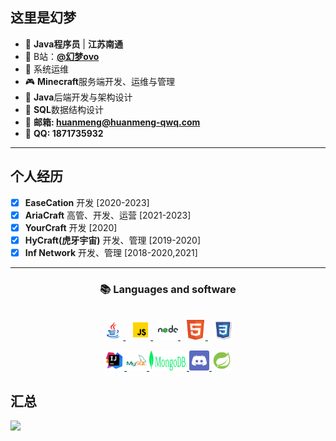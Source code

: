 ## 这里是幻梦

- 🌃 **Java程序员** | **江苏南通**
- 🌄 B站：<a href="https://space.bilibili.com/309509902" target="_blank">**@幻梦ovo**</a>
- 📼 系统运维
- 🎮 **Minecraft**服务端开发、运维与管理
- 📑 **Java**后端开发与架构设计
- 🌌 **SQL**数据结构设计
- 📧 **邮箱: huanmeng@huanmeng-qwq.com**
- 💌 **QQ: 1871735932**

---

## 个人经历

- [x] **EaseCation** 开发 [2020-2023]
- [x] **AriaCraft** 高管、开发、运营 [2021-2023]
- [x] **YourCraft** 开发 [2020]
- [x] **HyCraft(虎牙宇宙)** 开发、管理 [2019-2020]
- [x] **Inf Network** 开发、管理 [2018-2020,2021]

---

<h3 align="center">📚 Languages and software</h3>

<p align="center">
    <br />
    <a title="Java" href="https://github.com/huanmeng-qwq?tab=repositories&language=java">
        <img alt="Java" height="32px" width="32px" src="https://raw.githubusercontent.com/huanmeng-qwq/huanmeng-qwq/main/img/java.gif" />
    </a>
    &nbsp;
    <a title="JavaScript" href="https://github.com/huanmeng-qwq?tab=repositories&language=javascript">
        <img alt="Java Script" height="32px" width="32px" src="https://raw.githubusercontent.com/huanmeng-qwq/huanmeng-qwq/main/img/javascript.gif" />
    </a>
    &nbsp;
    <a title="Lua" href="https://github.com/huanmeng-qwq?tab=repositories&language=node">
       <img alt="Lua" height="32px" width="32px" src="https://raw.githubusercontent.com/huanmeng-qwq/huanmeng-qwq/main/img/nodejs-48.svg" />
    </a>
    &nbsp;
    <a title="HTML" href="https://github.com/huanmeng-qwq?tab=repositories&language=html">
        <img alt="HTML" height="32px" width="32px" src="https://raw.githubusercontent.com/huanmeng-qwq/huanmeng-qwq/main/img/html-5-48.png" />
    </a>
    &nbsp;
    <a title="CSS" href="https://github.com/huanmeng-qwq?tab=repositories&language=css">
        <img alt="CSS" height="32px" width="32px" src="https://raw.githubusercontent.com/huanmeng-qwq/huanmeng-qwq/main/img/css3-100.svg" />
    </a>
</p>
<p align="center">
    <a title="IDEA" href="https://www.jetbrains.com/idea/">
        <img alt="IDEA" height="32px" width="32px" src="https://raw.githubusercontent.com/huanmeng-qwq/huanmeng-qwq/main/img/intellij-idea-48.svg" />
    </a>
    <a title="MySQL" href="https://www.mysql.com/">
        <img alt="MySQL" height="32px" width="32px" src="https://raw.githubusercontent.com/huanmeng-qwq/huanmeng-qwq/main/img/mysql-logo-48.svg" />
    </a>
    <a title="MongoDB" href="https://www.mongodb.com/">
        <img alt="MongoDB" height="32px" width="60px" src="https://raw.githubusercontent.com/huanmeng-qwq/huanmeng-qwq/main/img/MongoDB_Spring-Green.svg" />
    </a>
    <a title="Discord" href="https://discord.com/">
        <img alt="Discord" height="32px" width="32px" src="https://raw.githubusercontent.com/huanmeng-qwq/huanmeng-qwq/main/img/discord-48.png" />
    </a>
    <a title="Spring Boot" href="https://spring.io/projects/spring-boot">
        <img alt="Spring Boot" height="32px" width="32px" src="https://raw.githubusercontent.com/huanmeng-qwq/huanmeng-qwq/main/img/spring-boot-48.svg" />
    </a>
</p>

## 汇总

<img align="" height="137px" src="https://github-readme-stats.vercel.app/api?username=huanmeng-qwq&hide_title=true&hide_border=true&show_icons=true&include_all_commits=true&line_height=21&theme=vue&locale=cn&private=true&&count_private=true&&include_all_commits=true" />
<!-- 
 <img align="" height="137px" src="https://github-readme-stats.vercel.app/api/top-langs/?username=huanmeng-qwq&hide_title=true&hide_border=true&private=true&&count_private=true&&include_all_commits=true&layout=compact&bg_color=0,73FA79,73FDFF,D783FF&theme=graywhite&locale=cn" />
-->
